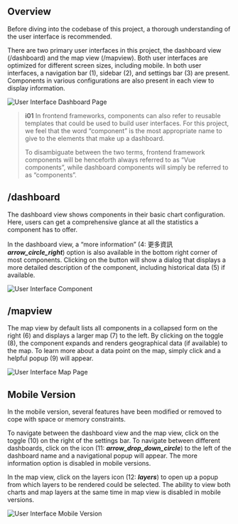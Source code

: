 ## Overview
Before diving into the codebase of this project, a thorough understanding of the user interface is recommended. 

There are two primary user interfaces in this project, the dashboard view (/dashboard) and the map view (/mapview). Both user interfaces are optimized for different screen sizes, including mobile. In both user interfaces, a navigation bar (1), sidebar (2), and settings bar (3) are present. Components in various configurations are also present in each view to display information.

![User Interface Dashboard Page](/images/front-end/user-interface-1.png)

> **i01**
> In frontend frameworks, components can also refer to reusable templates that could be used to build user interfaces. For this project, we feel that the word “component” is the most appropriate name to give to the elements that make up a dashboard. 
>
> To disambiguate between the two terms, frontend framework components will be henceforth always referred to as “Vue components”, while dashboard components will simply be referred to as “components”.

## /dashboard
The dashboard view shows components in their basic chart configuration. Here, users can get a comprehensive glance at all the statistics a component has to offer. 

In the dashboard view, a “more information” (4: 更多資訊 ***arrow_circle_right***) option is also available in the bottom right corner of most components. Clicking on the button will show a dialog that displays a more detailed description of the component, including historical data (5) if available.

![User Interface Component](/images/front-end/user-interface-2.png)

## /mapview
The map view by default lists all components in a collapsed form on the right (6) and displays a larger map (7) to the left. By clicking on the toggle (8), the component expands and renders geographical data (if available) to the map. To learn more about a data point on the map, simply click and a helpful popup (9) will appear.

![User Interface Map Page](/images/front-end/user-interface-3.png)

## Mobile Version
In the mobile version, several features have been modified or removed to cope with space or memory constraints. 

To navigate between the dashboard view and the map view, click on the toggle (10) on the right of the settings bar. To navigate between different dashboards, click on the icon (11: ***arrow_drop_down_circle***) to the left of the dashboard name and a navigational popup will appear. The more information option is disabled in mobile versions.

In the map view, click on the layers icon (12: ***layers***) to open up a popup from which layers to be rendered could be selected. The ability to view both charts and map layers at the same time in map view is disabled in mobile versions.

![User Interface Mobile Version](/images/front-end/user-interface-4.png)